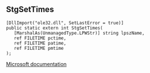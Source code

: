 ## StgSetTimes

```
[DllImport("ole32.dll", SetLastError = true)]
public static extern int StgSetTimes(
   [MarshalAs(UnmanagedType.LPWStr)] string lpszName,
   ref FILETIME pctime,
   ref FILETIME patime,
   ref FILETIME pmtime
);
```

[Microsoft documentation](TODO)
